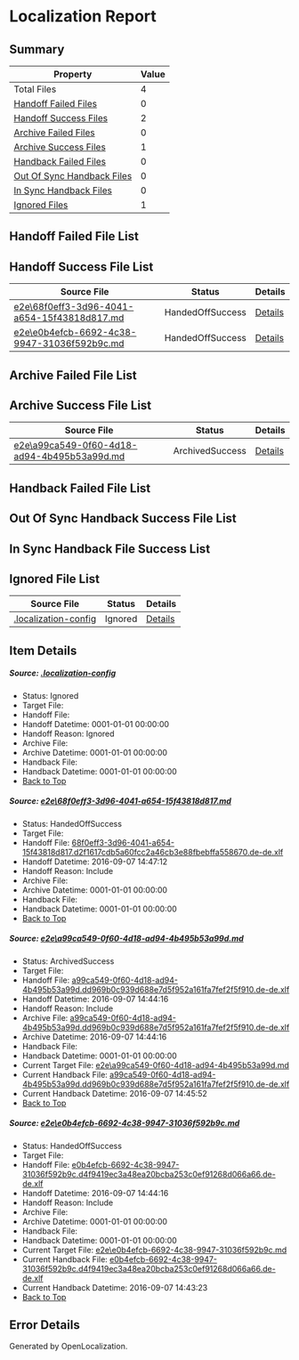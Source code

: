 # <a name='report-top'></a> Localization Report

## Summary
 Property | Value 
 -------- | ----- 
 Total Files | 4
[ Handoff Failed Files ](#handoff-failed-list)| 0
[ Handoff Success Files ](#handoff-success-list)| 2
[ Archive Failed Files ](#archive-failed-list)| 0
[ Archive Success Files ](#archive-success-list)| 1
[ Handback Failed Files ](#handback-failed-list)| 0
[ Out Of Sync Handback Files ](#outofsync-handback-success-list)| 0
[ In Sync Handback Files ](#insync-handback-success-list)| 0
[ Ignored Files ](#ignored-list)| 1

## <a name='handoff-failed-list'></a> Handoff Failed File List

## <a name='handoff-success-list'></a> Handoff Success File List
 Source File | Status | Details 
 ----------- | ------ | ------- 
 [e2e\68f0eff3-3d96-4041-a654-15f43818d817.md](https://github.com/OpenLocalizationTestOrg/ol-test0/blob/aa08a63046736fe513cbf903a0e7b75e08a9ca0a/e2e/68f0eff3-3d96-4041-a654-15f43818d817.md) | HandedOffSuccess | [Details](#bf6ef48cfb6ef82c83d978061ebab888b16a08f31)
 [e2e\e0b4efcb-6692-4c38-9947-31036f592b9c.md](https://github.com/OpenLocalizationTestOrg/ol-test0/blob/e15bd761f122204168e6b4fec3c6009c189a5b1d/e2e/e0b4efcb-6692-4c38-9947-31036f592b9c.md) | HandedOffSuccess | [Details](#54414f20144839582fd4d3bc9d823eda237045663)

## <a name='archive-failed-list'></a> Archive Failed File List

## <a name='archive-success-list'></a> Archive Success File List
 Source File | Status | Details 
 ----------- | ------ | ------- 
 [e2e\a99ca549-0f60-4d18-ad94-4b495b53a99d.md](https://github.com/OpenLocalizationTestOrg/ol-test0/blob/e15bd761f122204168e6b4fec3c6009c189a5b1d/e2e/a99ca549-0f60-4d18-ad94-4b495b53a99d.md) | ArchivedSuccess | [Details](#9c20f4b76bdda78fd9f1655d3711cdef635c89032)

## <a name='handback-failed-list'></a> Handback Failed File List

## <a name='outofsync-handback-success-list'></a> Out Of Sync Handback Success File List

## <a name='insync-handback-success-list'></a> In Sync Handback File Success List

## <a name='ignored-list'></a> Ignored File List
 Source File | Status | Details 
 ----------- | ------ | ------- 
 [.localization-config](https://github.com/OpenLocalizationTestOrg/ol-test0/blob/aa08a63046736fe513cbf903a0e7b75e08a9ca0a/.localization-config) | Ignored | [Details](#c268a05ecaa7ec85942ed632c29928ee5bd6da8d0)

## Item Details
##### <a name='c268a05ecaa7ec85942ed632c29928ee5bd6da8d0'></a> Source: [.localization-config](https://github.com/OpenLocalizationTestOrg/ol-test0/blob/aa08a63046736fe513cbf903a0e7b75e08a9ca0a/.localization-config)
* Status: Ignored
* Target File: 
* Handoff File: 
* Handoff Datetime: 0001-01-01 00:00:00
* Handoff Reason: Ignored
* Archive File: 
* Archive Datetime: 0001-01-01 00:00:00
* Handback File: 
* Handback Datetime: 0001-01-01 00:00:00
* [Back to Top](#report-top)

##### <a name='bf6ef48cfb6ef82c83d978061ebab888b16a08f31'></a> Source: [e2e\68f0eff3-3d96-4041-a654-15f43818d817.md](https://github.com/OpenLocalizationTestOrg/ol-test0/blob/aa08a63046736fe513cbf903a0e7b75e08a9ca0a/e2e/68f0eff3-3d96-4041-a654-15f43818d817.md)
* Status: HandedOffSuccess
* Target File: 
* Handoff File: [68f0eff3-3d96-4041-a654-15f43818d817.d2f1617cdb5a60fcc2a46cb3e88fbebffa558670.de-de.xlf](https://github.com/OpenLocalizationTestOrg/ol-test0-handoff/blob/96696c35957a7a325da6d864eb1dbbf4a51795d5/ol-handoff/OpenLocalizationTestOrg/ol-test0-dede/yuwzho/ht/68f0eff3-3d96-4041-a654-15f43818d817.d2f1617cdb5a60fcc2a46cb3e88fbebffa558670.de-de.xlf)
* Handoff Datetime: 2016-09-07 14:47:12
* Handoff Reason: Include
* Archive File: 
* Archive Datetime: 0001-01-01 00:00:00
* Handback File: 
* Handback Datetime: 0001-01-01 00:00:00
* [Back to Top](#report-top)

##### <a name='9c20f4b76bdda78fd9f1655d3711cdef635c89032'></a> Source: [e2e\a99ca549-0f60-4d18-ad94-4b495b53a99d.md](https://github.com/OpenLocalizationTestOrg/ol-test0/blob/e15bd761f122204168e6b4fec3c6009c189a5b1d/e2e/a99ca549-0f60-4d18-ad94-4b495b53a99d.md)
* Status: ArchivedSuccess
* Target File: 
* Handoff File: [a99ca549-0f60-4d18-ad94-4b495b53a99d.dd969b0c939d688e7d5f952a161fa7fef2f5f910.de-de.xlf](https://github.com/OpenLocalizationTestOrg/ol-test0-handoff/blob/1ff173aca014b7212b409e984c19ab48abece883/ol-handoff/OpenLocalizationTestOrg/ol-test0-dede/yuwzho/ht/a99ca549-0f60-4d18-ad94-4b495b53a99d.dd969b0c939d688e7d5f952a161fa7fef2f5f910.de-de.xlf)
* Handoff Datetime: 2016-09-07 14:44:16
* Handoff Reason: Include
* Archive File: [a99ca549-0f60-4d18-ad94-4b495b53a99d.dd969b0c939d688e7d5f952a161fa7fef2f5f910.de-de.xlf](https://github.com/OpenLocalizationTestOrg/ol-test0-handoff/blob/faf4ca8623b001376cb7531a8f0cda6c99348781/ol-archive/OpenLocalizationTestOrg/ol-test0-dede/yuwzho/ht/a99ca549-0f60-4d18-ad94-4b495b53a99d.dd969b0c939d688e7d5f952a161fa7fef2f5f910.de-de.xlf)
* Archive Datetime: 2016-09-07 14:44:16
* Handback File: 
* Handback Datetime: 0001-01-01 00:00:00
* Current Target File: [e2e\a99ca549-0f60-4d18-ad94-4b495b53a99d.md](https://github.com/OpenLocalizationTestOrg/ol-test0-dede/blob/34c50310ceb92f4369b0ff5450bca86bb47aef6a/e2e/a99ca549-0f60-4d18-ad94-4b495b53a99d.md)
* Current Handback File: [a99ca549-0f60-4d18-ad94-4b495b53a99d.dd969b0c939d688e7d5f952a161fa7fef2f5f910.de-de.xlf](https://github.com/OpenLocalizationTestOrg/ol-test0-handback/blob/9c7ee654e057f0d470ba081d5687c3ed7cde5845/ol-handback/OpenLocalizationTestOrg/ol-test0-dede/yuwzho/ht/a99ca549-0f60-4d18-ad94-4b495b53a99d.dd969b0c939d688e7d5f952a161fa7fef2f5f910.de-de.xlf)
* Current Handback Datetime: 2016-09-07 14:45:52
* [Back to Top](#report-top)

##### <a name='54414f20144839582fd4d3bc9d823eda237045663'></a> Source: [e2e\e0b4efcb-6692-4c38-9947-31036f592b9c.md](https://github.com/OpenLocalizationTestOrg/ol-test0/blob/e15bd761f122204168e6b4fec3c6009c189a5b1d/e2e/e0b4efcb-6692-4c38-9947-31036f592b9c.md)
* Status: HandedOffSuccess
* Target File: 
* Handoff File: [e0b4efcb-6692-4c38-9947-31036f592b9c.d4f9419ec3a48ea20bcba253c0ef91268d066a66.de-de.xlf](https://github.com/OpenLocalizationTestOrg/ol-test0-handoff/blob/1ff173aca014b7212b409e984c19ab48abece883/ol-handoff/OpenLocalizationTestOrg/ol-test0-dede/yuwzho/ht/e0b4efcb-6692-4c38-9947-31036f592b9c.d4f9419ec3a48ea20bcba253c0ef91268d066a66.de-de.xlf)
* Handoff Datetime: 2016-09-07 14:44:16
* Handoff Reason: Include
* Archive File: 
* Archive Datetime: 0001-01-01 00:00:00
* Handback File: 
* Handback Datetime: 0001-01-01 00:00:00
* Current Target File: [e2e\e0b4efcb-6692-4c38-9947-31036f592b9c.md](https://github.com/OpenLocalizationTestOrg/ol-test0-dede/blob/0b581cf915b66eef9ca67da65bbe58d1d50cafac/e2e/e0b4efcb-6692-4c38-9947-31036f592b9c.md)
* Current Handback File: [e0b4efcb-6692-4c38-9947-31036f592b9c.d4f9419ec3a48ea20bcba253c0ef91268d066a66.de-de.xlf](https://github.com/OpenLocalizationTestOrg/ol-test0-handback/blob/dfea46b71b3bf5f3bb6202871ef772463b90b327/ol-handback/OpenLocalizationTestOrg/ol-test0-dede/yuwzho/ht/e0b4efcb-6692-4c38-9947-31036f592b9c.d4f9419ec3a48ea20bcba253c0ef91268d066a66.de-de.xlf)
* Current Handback Datetime: 2016-09-07 14:43:23
* [Back to Top](#report-top)


## Error Details

Generated by OpenLocalization.

